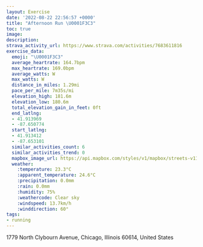 ```yaml
---
layout: Exercise
date: '2022-08-22 22:56:57 +0000'
title: "Afternoon Run \U0001F3C3"
toc: true
image:
description:
strava_activity_url: https://www.strava.com/activities/7683611816
exercise_data:
  emoji: "\U0001F3C3"
  average_heartrate: 164.7bpm
  max_heartrate: 169.0bpm
  average_watts: W
  max_watts: W
  distance_in_miles: 1.29mi
  pace_per_mile: 7m35s/mi
  elevation_high: 181.6m
  elevation_low: 180.6m
  total_elevation_gain_in_feet: 0ft
  end_latlng:
  - 41.913969
  - -87.650774
  start_latlng:
  - 41.913412
  - -87.653101
  similar_activities_count: 6
  similar_activities_trend: 0
  mapbox_image_url: https://api.mapbox.com/styles/v1/mapbox/streets-v11/static/path-5+787af2-1.0(yey~F%7Cv~uOg%40HMAIEIOAm%40DeCGQOCYAeCFqRTu%40Ib%40EjAE~%40BdAIt%40%40bBJbBMn%40%3FRA~BCVD~%40A%60AEJKLYC_%40Oe%40EiBEEOGSCaAAqBFyB%40cKRiA%3FYCICCCZAt%40Mx%40JtCEv%40FPCvAIP%40fBGz%40A%60%40Dp%40%3F~%40Gd%40%3F),pin-s-s+e5b22e(-87.65311,41.91341),pin-s-f+89ae00(-87.65078,41.91395999999999)/auto/800x800?access_token=pk.eyJ1Ijoiam9zaGJlY2ttYW4iLCJhIjoiY205eWR2aDd1MWZ6djJrbXc4a3M0bWZleiJ9.XiG9OWkNcZk2QzjJbxLB4A
  weather:
    :temperature: 23.3°C
    :apparent_temperature: 24.6°C
    :precipitation: 0.0mm
    :rain: 0.0mm
    :humidity: 75%
    :weathercode: Clear sky
    :windspeed: 13.7km/h
    :winddirection: 60°
tags:
- running
---
```

1779 North Clybourn Avenue, Chicago, Illinois 60614, United States
